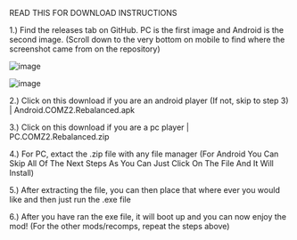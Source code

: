 READ THIS FOR DOWNLOAD INSTRUCTIONS

1.) Find the releases tab on GitHub. PC is the first image and Android is the second image. (Scroll down to the very bottom on mobile to find where the screenshot came from on the repository)

![image](https://github.com/user-attachments/assets/4abb886f-b50a-4daa-9a9f-989d35af1457)

![image](https://github.com/user-attachments/assets/318dd54d-fa88-48c9-ac5c-2520a6b9f9f6)

2.) Click on this download if you are an android player (If not, skip to step 3) |  Android.COMZ2.Rebalanced.apk

3.) Click on this download if you are a pc player |  PC.COMZ2.Rebalanced.zip

4.) For PC, extact the .zip file with any file manager (For Android You Can Skip All Of The Next Steps As You Can Just Click On The File And It Will Install)

5.) After extracting the file, you can then place that where ever you would like and then just run the .exe file

6.) After you have ran the exe file, it will boot up and you can now enjoy the mod! (For the other mods/recomps, repeat the steps above)
